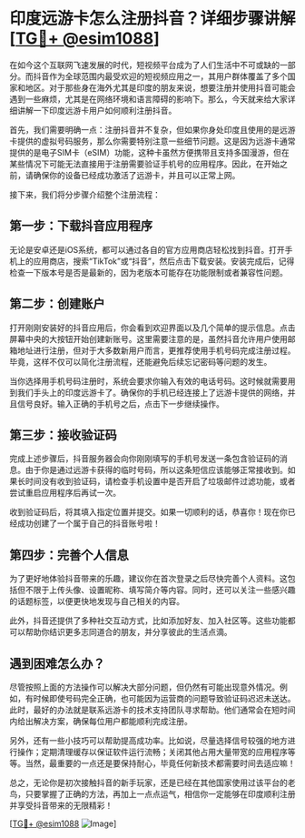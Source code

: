 # 印度远游卡怎么注册抖音？详细步骤讲解[[TG💪+ @esim1088](https://t.me/s/esim1088)]

在如今这个互联网飞速发展的时代，短视频平台成为了人们生活中不可或缺的一部分。而抖音作为全球范围内最受欢迎的短视频应用之一，其用户群体覆盖了多个国家和地区。对于那些身在海外尤其是印度的朋友来说，想要注册并使用抖音可能会遇到一些麻烦，尤其是在网络环境和语言障碍的影响下。那么，今天就来给大家详细讲解一下印度远游卡用户如何顺利注册抖音。

首先，我们需要明确一点：注册抖音并不复杂，但如果你身处印度且使用的是远游卡提供的虚拟号码服务，那么你需要特别注意一些细节问题。这是因为远游卡通常提供的是电子SIM卡（eSIM）功能，这种卡虽然方便携带且支持多国漫游，但在某些情况下可能无法直接用于注册需要验证手机号的应用程序。因此，在开始之前，请确保你的设备已经成功激活了远游卡，并且可以正常上网。

接下来，我们将分步骤介绍整个注册流程：

## 第一步：下载抖音应用程序

无论是安卓还是iOS系统，都可以通过各自的官方应用商店轻松找到抖音。打开手机上的应用商店，搜索“TikTok”或“抖音”，然后点击下载安装。安装完成后，记得检查一下版本号是否是最新的，因为老版本可能存在功能限制或者兼容性问题。

## 第二步：创建账户

打开刚刚安装好的抖音应用后，你会看到欢迎界面以及几个简单的提示信息。点击屏幕中央的大按钮开始创建新账号。这里需要注意的是，虽然抖音允许用户使用邮箱地址进行注册，但对于大多数新用户而言，更推荐使用手机号码完成注册过程。毕竟，这样不仅可以简化注册流程，还能避免后续忘记密码等问题的发生。

当你选择用手机号码注册时，系统会要求你输入有效的电话号码。这时候就需要用到我们手头上的印度远游卡了。确保你的手机已经连接上了远游卡提供的网络，并且信号良好。输入正确的手机号之后，点击下一步继续操作。

## 第三步：接收验证码

完成上述步骤后，抖音服务器会向你刚刚填写的手机号发送一条包含验证码的消息。由于你是通过远游卡获得的临时号码，所以这条短信应该能够正常接收到。如果长时间没有收到验证码，请检查手机设置中是否开启了垃圾邮件过滤功能，或者尝试重启应用程序后再试一次。

收到验证码后，将其填入指定位置并提交。如果一切顺利的话，恭喜你！现在你已经成功创建了一个属于自己的抖音账号啦！

## 第四步：完善个人信息

为了更好地体验抖音带来的乐趣，建议你在首次登录之后尽快完善个人资料。这包括但不限于上传头像、设置昵称、填写简介等内容。同时，还可以关注一些感兴趣的话题标签，以便更快地发现与自己相关的内容。

此外，抖音还提供了多种社交互动方式，比如添加好友、加入社区等。这些功能都可以帮助你结识更多志同道合的朋友，并分享彼此的生活点滴。

## 遇到困难怎么办？

尽管按照上面的方法操作可以解决大部分问题，但仍然有可能出现意外情况。例如，有时候即使号码完全正确，也可能因为运营商的问题导致验证码迟迟未送达。此时，最好的办法就是联系远游卡的技术支持团队寻求帮助。他们通常会在短时间内给出解决方案，确保每位用户都能顺利完成注册。

另外，还有一些小技巧可以帮助提高成功率。比如说，尽量选择信号较强的地方进行操作；定期清理缓存以保证软件运行流畅；关闭其他占用大量带宽的应用程序等等。当然，最重要的一点还是要保持耐心，毕竟任何新技术都需要时间去适应嘛！

总之，无论你是初次接触抖音的新手玩家，还是已经在其他国家使用过该平台的老鸟，只要掌握了正确的方法，再加上一点点运气，相信你一定能够在印度顺利注册并享受抖音带来的无限精彩！

[[TG💪+ @esim1088](https://t.me/s/esim1088) ![Image](https://i.postimg.cc/4NQfJmqS/Snipaste-2025-05-13-00-14-12.png)]